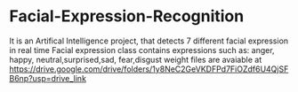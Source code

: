 # Facial-Expression-Recognition

It is an Artifical Intelligence project, that detects 7 different facial expression in real time
Facial expression class contains expressions such as: anger, happy, neutral,surprised,sad, fear,disgust
weight files are avaiable at  https://drive.google.com/drive/folders/1y8NeC2GeVKDFPd7FiOZdf6U4QjSFB6np?usp=drive_link
